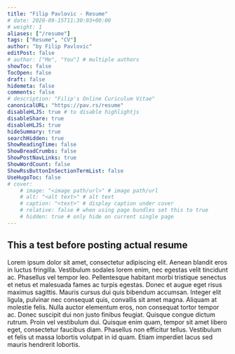 ```yaml
---
title: "Filip Pavlovic - Resume"
# date: 2020-09-15T11:30:03+00:00
# weight: 1
aliases: ["/resume"]
tags: ["Resume", "CV"]
author: "by Filip Pavlovic"
editPost: false
# author: ["Me", "You"] # multiple authors
showToc: false
TocOpen: false
draft: false
hidemeta: false
comments: false
# description: "Filip's Online Curiculum Vitae"
canonicalURL: "https://pav.rs/resume"
disableHLJS: true # to disable highlightjs
disableShare: true
disableHLJS: true
hideSummary: true
searchHidden: true
ShowReadingTime: false
ShowBreadCrumbs: false
ShowPostNavLinks: true
ShowWordCount: false
ShowRssButtonInSectionTermList: false
UseHugoToc: false
# cover:
    # image: "<image path/url>" # image path/url
    # alt: "<alt text>" # alt text
    # caption: "<text>" # display caption under cover
    # relative: false # when using page bundles set this to true
    # hidden: true # only hide on current single page
---
```

    
## This a test before posting actual resume

Lorem ipsum dolor sit amet, consectetur adipiscing elit. Aenean blandit eros in luctus fringilla. Vestibulum sodales lorem enim, nec egestas velit tincidunt ac. Phasellus vel tempor leo. Pellentesque habitant morbi tristique senectus et netus et malesuada fames ac turpis egestas. Donec et augue eget risus maximus sagittis. Mauris cursus dui quis bibendum accumsan. Integer elit ligula, pulvinar nec consequat quis, convallis sit amet magna. Aliquam at molestie felis. Nulla auctor elementum eros, non consequat tortor tempor ac. Donec suscipit dui non justo finibus feugiat. Quisque congue dictum rutrum. Proin vel vestibulum dui. Quisque enim quam, tempor sit amet libero eget, consectetur faucibus diam. Phasellus non efficitur tellus. Vestibulum et felis ut massa lobortis volutpat in id quam. Etiam imperdiet lacus sed mauris hendrerit lobortis.
